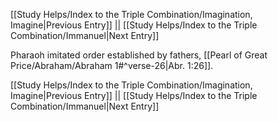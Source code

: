[[Study Helps/Index to the Triple Combination/Imagination, Imagine|Previous Entry]]  ||  [[Study Helps/Index to the Triple Combination/Immanuel|Next Entry]]

 Pharaoh imitated order established by fathers, [[Pearl of Great Price/Abraham/Abraham 1#^verse-26|Abr. 1:26]].

[[Study Helps/Index to the Triple Combination/Imagination, Imagine|Previous Entry]]  ||  [[Study Helps/Index to the Triple Combination/Immanuel|Next Entry]]